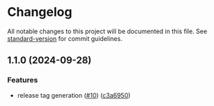 # Changelog

All notable changes to this project will be documented in this file. See [standard-version](https://github.com/conventional-changelog/standard-version) for commit guidelines.

## 1.1.0 (2024-09-28)


### Features

* release tag generation ([#10](https://github.com/su-brat/chatbot-ui/issues/10)) ([c3a6950](https://github.com/su-brat/chatbot-ui/commit/c3a695042c08b6c7ac3c9718625dc8c67a697da4))
